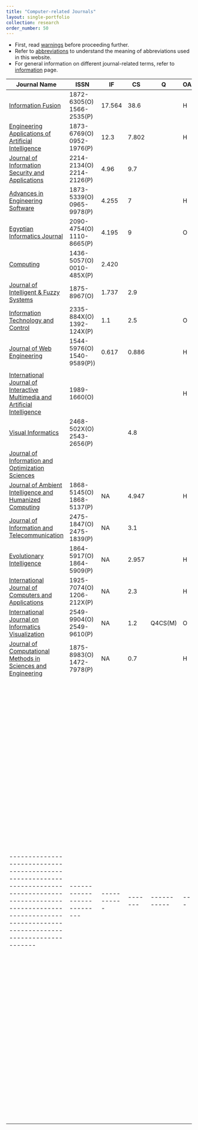 ```yaml
---
title: "Computer-related Journals"
layout: single-portfolio
collection: research
order_number: 50
---
```


- First, read [warnings](/research/warnings) before proceeding further.
- Refer to [abbreviations](/research/abbreviations) to understand the meaning of abbreviations used in this website.
- For general information on different journal-related terms, refer to [information](/research/information) page.

| Journal Name																																									|ISSN						|IF			|CS		|Q			|OA	| APC	| FD	|SP																														|
|-------------------------------------------------------------------------------------------------------------------------------------------------------------------------------|---------------------------|-----------|-------|-----------|---|-------|-------|-----------------------------------------------------------------------------------------------------------------------|
| [Information Fusion](https://www.sciencedirect.com/journal/information-fusion)																								| 1872-6305(O) 1566-2535(P)	| 17.564	| 38.6	|			| H	| 4360	| 16.5	| [SP]()																												|
| [Engineering Applications of Artificial Intelligence](https://www.sciencedirect.com/journal/engineering-applications-of-artificial-intelligence)								| 1873-6769(O) 0952-1976(P)	| 12.3		| 7.802	|			| H	| 3170	| 9.7	| [SP]()																												|
| [Journal of Information Security and Applications]()																															| 2214-2134(O) 2214-2126(P)	| 4.96		| 9.7	|			|	|		| 8		| [SP]()																												|
| [Advances in Engineering Software](https://www.sciencedirect.com/journal/advances-in-engineering-software)																	| 1873-5339(O) 0965-9978(P)	| 4.255		| 7		|			| H	| 4190	| 4.1	| [SP]()																												|
| [Egyptian Informatics Journal](https://www.sciencedirect.com/journal/egyptian-informatics-journal)																			| 2090-4754(O)  1110-8665(P)| 4.195		| 9		|			| O	| 1200	| 15.8	| [SP]()																												|
| [Computing](https://www.springer.com/journal/607)																																| 1436-5057(O) 0010-485X(P)	| 2.420		|		|			|	|		|		| [SP]()																												|
| [Journal of Intelligent & Fuzzy Systems](https://www.iospress.com/catalog/journals/journal-of-intelligent-fuzzy-systems)														| 1875-8967(O)				| 1.737 	| 2.9	|			|	|		|		| [SP]()																												|
| [Information Technology and Control ](https://www.itc.ktu.lt/index.php/ITC) 																									| 2335-884X(O) 1392-124X(P)	| 1.1		| 2.5 	|	 		| O	| 550	| 		| [SP]()																												|
| [Journal of Web Engineering](https://journals.riverpublishers.com/index.php/JWE/index)																						| 1544-5976(O) 1540-9589(P))| 0.617		| 0.886	|  	 		| H	| 990	| 		| [SP]()																												|
|																																												|							|			|		|			|	|		|		| 																														|
| [International Journal of Interactive Multimedia and Artificial Intelligence](https://www.ijimai.org/journal/)																| 1989-1660(O)				|			|		|			| H	|		|		| [SP]()																												|
| [Visual Informatics](https://www.sciencedirect.com/journal/visual-informatics)																								| 2468-502X(O)  2543-2656(P)|			| 4.8	|			|	|		| 11.4	| [SP]()																												|
| [Journal of Information and Optimization Sciences](https://www.tandfonline.com/journals/tios20) 																				| 							| 			| 		|	 		|	|		| 		| [SP]()																												|
| [Journal of Ambient Intelligence and Humanized Computing](https://www.springer.com/journal/12652)																				| 1868-5145(O) 1868-5137(P)	| NA 		| 4.947	|			| H	| 3390	| 11	| [SP]()																												|
| [Journal of Information and Telecommunication](https://www.tandfonline.com/toc/tjit20/current)																				| 2475-1847(O) 2475-1839(P)	| NA		| 3.1	|			|	|		| 0.8	| [SP]()																												|
| [Evolutionary Intelligence](https://www.springer.com/journal/12065)																											| 1864-5917(O) 1864-5909(P)	| NA		| 2.957	|			| H	|		| 3		| [SP]()																												|
| [International Journal of Computers and Applications](https://www.tandfonline.com/toc/tjca20/current)																			| 1925-7074(O)  1206-212X(P)| NA		| 2.3	|			| H	|		| 0.1	| [SP]()																												|
| [International Journal on Informatics Visualization](https://joiv.org/index.php/joiv)																							| 2549-9904(O) 2549-9610(P)	| NA		| 1.2	| Q4CS(M)	| O	| 		|		| [SP]()																												|
| [Journal of Computational Methods in Sciences and Engineering](https://www.iospress.com/catalog/journals/journal-of-computational-methods-in-sciences-and-engineering)		| 1875-8983(O) 1472-7978(P)	| NA 		| 0.7	|			| H | 2150	|		| [SP]()																												|
|-------------------------------------------------------------------------------------------------------------------------------------------------------------------------------|---------------------------|-----------|-------|-----------|---|-------|-------|-----------------------------------------------------------------------------------------------------------------------|


